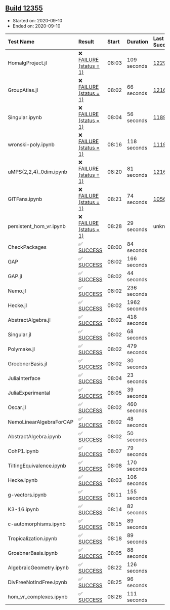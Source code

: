 ## [Build 12355](https://oscarci.mathematik.uni-kl.de/job/oscar/12355/)

* Started on: 2020-09-10
* Ended on: 2020-09-10

| Test Name    | Result | Start | Duration | Last Success | First Failure |
|:-------------|:-------|:------|:---------|:-------------|:--------------|
| HomalgProject.jl | ❌ [FAILURE (status = 1)](https://oscarci.mathematik.uni-kl.de/job/oscar/12355/artifact/logs/build-12355/HomalgProject.jl.log) | 08:03 | 109 seconds | [12292](https://oscarci.mathematik.uni-kl.de/job/oscar/12292/) | [12293](https://oscarci.mathematik.uni-kl.de/job/oscar/12293/) |
| GroupAtlas.jl | ❌ [FAILURE (status = 1)](https://oscarci.mathematik.uni-kl.de/job/oscar/12355/artifact/logs/build-12355/GroupAtlas.jl.log) | 08:02 | 66 seconds | [12167](https://oscarci.mathematik.uni-kl.de/job/oscar/12167/) | [12168](https://oscarci.mathematik.uni-kl.de/job/oscar/12168/) |
| Singular.ipynb | ❌ [FAILURE (status = 1)](https://oscarci.mathematik.uni-kl.de/job/oscar/12355/artifact/logs/build-12355/Singular.ipynb.log) | 08:04 | 56 seconds | [11893](https://oscarci.mathematik.uni-kl.de/job/oscar/11893/) | [11894](https://oscarci.mathematik.uni-kl.de/job/oscar/11894/) |
| wronski-poly.ipynb | ❌ [FAILURE (status = 1)](https://oscarci.mathematik.uni-kl.de/job/oscar/12355/artifact/logs/build-12355/wronski-poly.ipynb.log) | 08:16 | 118 seconds | [11192](https://oscarci.mathematik.uni-kl.de/job/oscar/11192/) | [11193](https://oscarci.mathematik.uni-kl.de/job/oscar/11193/) |
| uMPS(2,2,4)_0dim.ipynb | ❌ [FAILURE (status = 1)](https://oscarci.mathematik.uni-kl.de/job/oscar/12355/artifact/logs/build-12355/uMPS-2-2-4-_0dim.ipynb.log) | 08:20 | 81 seconds | [12167](https://oscarci.mathematik.uni-kl.de/job/oscar/12167/) | [12168](https://oscarci.mathematik.uni-kl.de/job/oscar/12168/) |
| GITFans.ipynb | ❌ [FAILURE (status = 1)](https://oscarci.mathematik.uni-kl.de/job/oscar/12355/artifact/logs/build-12355/GITFans.ipynb.log) | 08:21 | 74 seconds | [10566](https://oscarci.mathematik.uni-kl.de/job/oscar/10566/) | [10567](https://oscarci.mathematik.uni-kl.de/job/oscar/10567/) |
| persistent_hom_vr.ipynb | ❌ [FAILURE (status = 1)](https://oscarci.mathematik.uni-kl.de/job/oscar/12355/artifact/logs/build-12355/persistent_hom_vr.ipynb.log) | 08:28 | 29 seconds | unknown | unknown |
| CheckPackages | ✅ [SUCCESS](https://oscarci.mathematik.uni-kl.de/job/oscar/12355/artifact/logs/build-12355/CheckPackages.log) | 08:00 | 84 seconds |  |  |
| GAP | ✅ [SUCCESS](https://oscarci.mathematik.uni-kl.de/job/oscar/12355/artifact/logs/build-12355/GAP.log) | 08:02 | 166 seconds |  |  |
| GAP.jl | ✅ [SUCCESS](https://oscarci.mathematik.uni-kl.de/job/oscar/12355/artifact/logs/build-12355/GAP.jl.log) | 08:02 | 44 seconds |  |  |
| Nemo.jl | ✅ [SUCCESS](https://oscarci.mathematik.uni-kl.de/job/oscar/12355/artifact/logs/build-12355/Nemo.jl.log) | 08:02 | 236 seconds |  |  |
| Hecke.jl | ✅ [SUCCESS](https://oscarci.mathematik.uni-kl.de/job/oscar/12355/artifact/logs/build-12355/Hecke.jl.log) | 08:02 | 1962 seconds |  |  |
| AbstractAlgebra.jl | ✅ [SUCCESS](https://oscarci.mathematik.uni-kl.de/job/oscar/12355/artifact/logs/build-12355/AbstractAlgebra.jl.log) | 08:02 | 418 seconds |  |  |
| Singular.jl | ✅ [SUCCESS](https://oscarci.mathematik.uni-kl.de/job/oscar/12355/artifact/logs/build-12355/Singular.jl.log) | 08:02 | 68 seconds |  |  |
| Polymake.jl | ✅ [SUCCESS](https://oscarci.mathematik.uni-kl.de/job/oscar/12355/artifact/logs/build-12355/Polymake.jl.log) | 08:02 | 479 seconds |  |  |
| GroebnerBasis.jl | ✅ [SUCCESS](https://oscarci.mathematik.uni-kl.de/job/oscar/12355/artifact/logs/build-12355/GroebnerBasis.jl.log) | 08:02 | 30 seconds |  |  |
| JuliaInterface | ✅ [SUCCESS](https://oscarci.mathematik.uni-kl.de/job/oscar/12355/artifact/logs/build-12355/JuliaInterface.log) | 08:04 | 23 seconds |  |  |
| JuliaExperimental | ✅ [SUCCESS](https://oscarci.mathematik.uni-kl.de/job/oscar/12355/artifact/logs/build-12355/JuliaExperimental.log) | 08:05 | 39 seconds |  |  |
| Oscar.jl | ✅ [SUCCESS](https://oscarci.mathematik.uni-kl.de/job/oscar/12355/artifact/logs/build-12355/Oscar.jl.log) | 08:02 | 460 seconds |  |  |
| NemoLinearAlgebraForCAP | ✅ [SUCCESS](https://oscarci.mathematik.uni-kl.de/job/oscar/12355/artifact/logs/build-12355/NemoLinearAlgebraForCAP.log) | 08:02 | 48 seconds |  |  |
| AbstractAlgebra.ipynb | ✅ [SUCCESS](https://oscarci.mathematik.uni-kl.de/job/oscar/12355/artifact/logs/build-12355/AbstractAlgebra.ipynb.log) | 08:02 | 50 seconds |  |  |
| CohP1.ipynb | ✅ [SUCCESS](https://oscarci.mathematik.uni-kl.de/job/oscar/12355/artifact/logs/build-12355/CohP1.ipynb.log) | 08:07 | 79 seconds |  |  |
| TiltingEquivalence.ipynb | ✅ [SUCCESS](https://oscarci.mathematik.uni-kl.de/job/oscar/12355/artifact/logs/build-12355/TiltingEquivalence.ipynb.log) | 08:08 | 170 seconds |  |  |
| Hecke.ipynb | ✅ [SUCCESS](https://oscarci.mathematik.uni-kl.de/job/oscar/12355/artifact/logs/build-12355/Hecke.ipynb.log) | 08:03 | 106 seconds |  |  |
| g-vectors.ipynb | ✅ [SUCCESS](https://oscarci.mathematik.uni-kl.de/job/oscar/12355/artifact/logs/build-12355/g-vectors.ipynb.log) | 08:11 | 155 seconds |  |  |
| K3-16.ipynb | ✅ [SUCCESS](https://oscarci.mathematik.uni-kl.de/job/oscar/12355/artifact/logs/build-12355/K3-16.ipynb.log) | 08:14 | 82 seconds |  |  |
| c-automorphisms.ipynb | ✅ [SUCCESS](https://oscarci.mathematik.uni-kl.de/job/oscar/12355/artifact/logs/build-12355/c-automorphisms.ipynb.log) | 08:15 | 89 seconds |  |  |
| Tropicalization.ipynb | ✅ [SUCCESS](https://oscarci.mathematik.uni-kl.de/job/oscar/12355/artifact/logs/build-12355/Tropicalization.ipynb.log) | 08:18 | 89 seconds |  |  |
| GroebnerBasis.ipynb | ✅ [SUCCESS](https://oscarci.mathematik.uni-kl.de/job/oscar/12355/artifact/logs/build-12355/GroebnerBasis.ipynb.log) | 08:05 | 88 seconds |  |  |
| AlgebraicGeometry.ipynb | ✅ [SUCCESS](https://oscarci.mathematik.uni-kl.de/job/oscar/12355/artifact/logs/build-12355/AlgebraicGeometry.ipynb.log) | 08:22 | 126 seconds |  |  |
| DivFreeNotIndFree.ipynb | ✅ [SUCCESS](https://oscarci.mathematik.uni-kl.de/job/oscar/12355/artifact/logs/build-12355/DivFreeNotIndFree.ipynb.log) | 08:25 | 96 seconds |  |  |
| hom_vr_complexes.ipynb | ✅ [SUCCESS](https://oscarci.mathematik.uni-kl.de/job/oscar/12355/artifact/logs/build-12355/hom_vr_complexes.ipynb.log) | 08:26 | 111 seconds |  |  |
